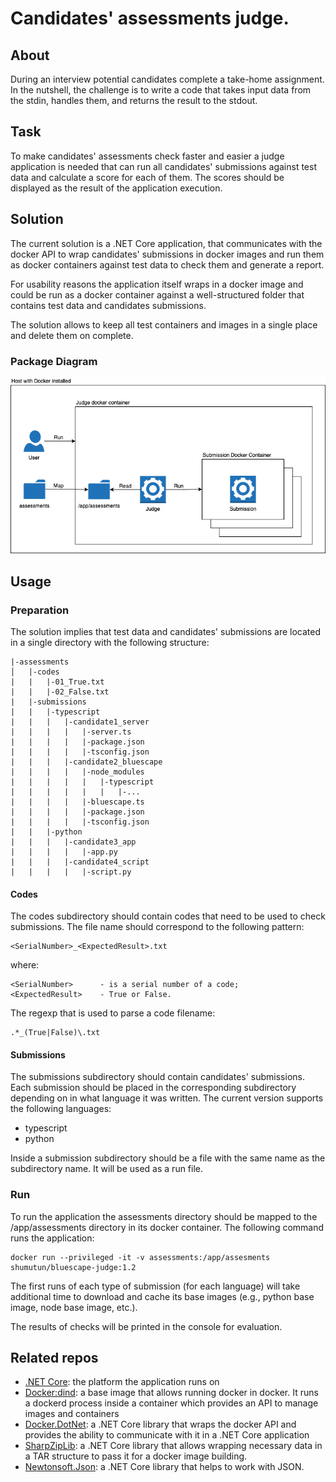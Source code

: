# Candidates' assessments judge.

## About
During an interview potential candidates complete a take-home assignment. 
In the nutshell, the challenge is to write a code that takes input data from the stdin, handles them, and returns the result to the stdout.

## Task
To make candidates' assessments check faster and easier a judge application is needed that can run all candidates' submissions against test data and calculate a score for each of them. The scores should be displayed as the result of the application execution.

## Solution
The current solution is a .NET Core application, that communicates with the docker API to wrap candidates' submissions in docker images and run them as docker containers against test data to check them and generate a report.

For usability reasons the application itself wraps in a docker image and could be run as a docker container against a well-structured folder that contains test data and candidates submissions. 

The solution allows to keep all test containers and images in a single place and delete them on complete.

### Package Diagram

![Package Diagram](.github/blobs/JudgePackageDiagram.png)

## Usage
### Preparation
The solution implies that test data and candidates' submissions are located in a single directory with the following structure:

```console
|-assessments
│   |-codes
|   |   |-01_True.txt
|   |   |-02_False.txt
|   |-submissions
|   |   |-typescript
|   |   |   |-candidate1_server
|   |   |   |	|-server.ts
|   |   |   |	|-package.json
|   |   |   |	|-tsconfig.json
|   |   |   |-candidate2_bluescape
|   |   |   |	|-node_modules
|   |   |   |	|	|-typescript
|   |   |   |	|	|	|-...
|   |   |   |	|-bluescape.ts
|   |   |   |	|-package.json
|   |   |   |	|-tsconfig.json
|   |   |-python
|   |   |   |-candidate3_app
|   |   |   |	|-app.py
|   |   |   |-candidate4_script
|   |   |   |	|-script.py
```

#### Codes

The codes subdirectory should contain codes that need to be used to check submissions. The file name should correspond to the following pattern: 
```console
<SerialNumber>_<ExpectedResult>.txt 
```

where:
```console
<SerialNumber>      - is a serial number of a code;
<ExpectedResult>    - True or False.
```

The regexp that is used to parse a code filename: 
```console
.*_(True|False)\.txt
```

#### Submissions
The submissions subdirectory should contain candidates' submissions. Each submission should be placed in the corresponding subdirectory depending on in what language it was written.
The current version supports the following languages:
* typescript
* python

Inside a submission subdirectory should be a file with the same name as the subdirectory name. It will be used as a run file.

### Run
To run the application the assessments directory should be mapped to the /app/assessments directory in its docker container. The following command runs the application:

```console
docker run --privileged -it -v assessments:/app/assesments shumutun/bluescape-judge:1.2
```
The first runs of each type of submission (for each language) will take additional time to download and cache its base images (e.g., python base image, node base image, etc.).

The results of checks will be printed in the console for evaluation. 

## Related repos
* [.NET Core](https://github.com/dotnet/core/): the platform the application runs on
* [Docker:dind](https://github.com/docker): a base image that allows running docker in docker. It runs a dockerd process inside a container which provides an API to manage images and containers
* [Docker.DotNet](https://github.com/dotnet/Docker.DotNet): a .NET Core library that wraps the docker API and provides the ability to communicate with it in a .NET Core application
* [SharpZipLib](https://github.com/icsharpcode/SharpZipLib): a .NET Core library that allows wrapping necessary data in a TAR structure to pass it for a docker image building. 
* [Newtonsoft.Json](https://www.newtonsoft.com/json): a .NET Core library that helps to work with JSON.